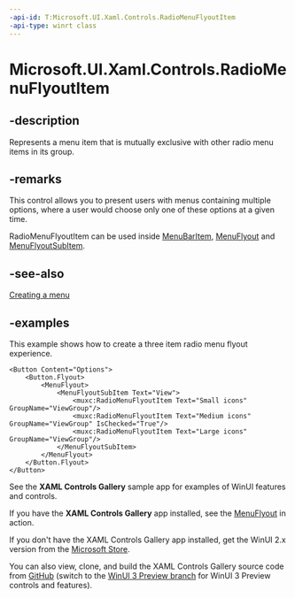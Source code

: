 ```yaml
---
-api-id: T:Microsoft.UI.Xaml.Controls.RadioMenuFlyoutItem
-api-type: winrt class
---
```


# Microsoft.UI.Xaml.Controls.RadioMenuFlyoutItem

<!--
public class RadioMenuFlyoutItem : Windows.UI.Xaml.Controls.MenuFlyoutItem
-->

## -description

Represents a menu item that is mutually exclusive with other radio menu items in its group.

## -remarks

This control allows you to present users with menus containing multiple options, where a user would choose only one of these options at a given time.

RadioMenuFlyoutItem can be used inside [MenuBarItem](https://docs.microsoft.com/uwp/api/windows.ui.xaml.controls.menubaritem), [MenuFlyout](https://docs.microsoft.com/uwp/api/windows.ui.xaml.controls.menuflyout) and [MenuFlyoutSubItem](https://docs.microsoft.com/uwp/api/windows.ui.xaml.controls.menuflyoutsubitem).

## -see-also

[Creating a menu](/windows/uwp/design/controls-and-patterns/menus#create-a-menu-flyout-or-a-context-menu)

## -examples

This example shows how to create a three item radio menu flyout experience.

```Xaml
<Button Content="Options">
    <Button.Flyout>
        <MenuFlyout>
            <MenuFlyoutSubItem Text="View">
                <muxc:RadioMenuFlyoutItem Text="Small icons" GroupName="ViewGroup"/>
                <muxc:RadioMenuFlyoutItem Text="Medium icons" GroupName="ViewGroup" IsChecked="True"/>
                <muxc:RadioMenuFlyoutItem Text="Large icons" GroupName="ViewGroup"/>
            </MenuFlyoutSubItem>
        </MenuFlyout>
    </Button.Flyout>
</Button>
```

See the **XAML Controls Gallery** sample app for examples of WinUI features and controls.

If you have the **XAML Controls Gallery** app installed, see the [MenuFlyout](xamlcontrolsgallery:/item/MenuFlyout) in action.

If you don't have the XAML Controls Gallery app installed, get the WinUI 2.x version from the [Microsoft Store](https://www.microsoft.com/p/xaml-controls-gallery/9msvh128x2zt).

You can also view, clone, and build the XAML Controls Gallery source code from [GitHub](https://github.com/Microsoft/Xaml-Controls-Gallery) (switch to the [WinUI 3 Preview branch](https://github.com/microsoft/Xaml-Controls-Gallery/tree/winui3preview) for WinUI 3 Preview controls and features).
